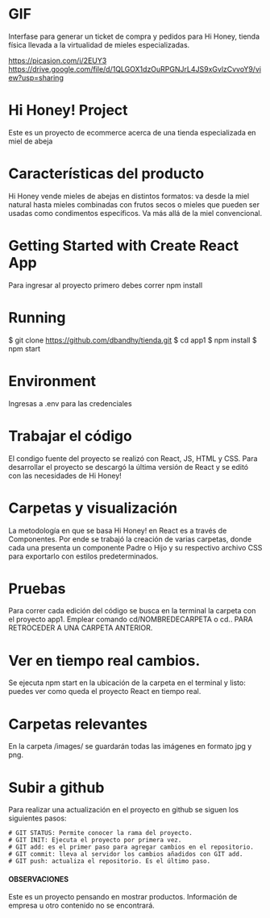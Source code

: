 
# GIF

Interfase para generar un ticket de compra y pedidos para Hi Honey, tienda física llevada a la virtualidad de mieles especializadas.

https://picasion.com/i/2EUY3
https://drive.google.com/file/d/1QLGOX1dzOuRPGNJrL4JS9xGvlzCvvoY9/view?usp=sharing

# Hi Honey! Project

Este es un proyecto de ecommerce acerca de una tienda especializada en miel de abeja

# Características del producto

Hi Honey vende mieles de abejas en distintos formatos: va desde la miel natural hasta mieles combinadas con frutos secos o mieles que pueden ser usadas como condimentos específicos. Va más allá de la miel convencional.

# Getting Started with Create React App

Para ingresar al proyecto primero debes correr npm install

# Running

$ git clone https://github.com/dbandhy/tienda.git
$ cd app1
$ npm install
$ npm start

# Environment 

Ingresas a .env para las credenciales

# Trabajar el código

El condigo fuente del proyecto se realizó con React, JS, HTML y CSS. Para desarrollar el proyecto se descargó la última versión de React y se editó con las necesidades de Hi Honey!

# Carpetas y visualización

La metodología en que se basa Hi Honey! en React es a través de Componentes. Por ende se trabajó la creación de varias carpetas, donde cada una presenta un componente Padre o Hijo y su respectivo archivo CSS para exportarlo con estilos predeterminados.


# Pruebas

Para correr cada edición del código se busca en la terminal la carpeta con el proyecto app1. Emplear comando cd/NOMBREDECARPETA o cd.. PARA RETROCEDER A UNA CARPETA ANTERIOR.

# Ver en tiempo real cambios.

Se ejecuta npm start en la ubicación de la carpeta en el terminal y listo: puedes ver como queda el proyecto React en tiempo real.

# Carpetas relevantes

En la carpeta /images/ se guardarán todas las imágenes en formato jpg y png.

# Subir a github

Para realizar una actualización en el proyecto en github se siguen los siguientes pasos:

    # GIT STATUS: Permite conocer la rama del proyecto.
    # GIT INIT: Ejecuta el proyecto por primera vez.
    # GIT add: es el primer paso para agregar cambios en el repositorio.
    # GIT commit: lleva al servidor los cambios añadidos con GIT add.
    # GIT push: actualiza el repositorio. Es el último paso.

#### OBSERVACIONES

Este es un proyecto pensando en mostrar productos. Información de empresa u otro contenido no se encontrará.
